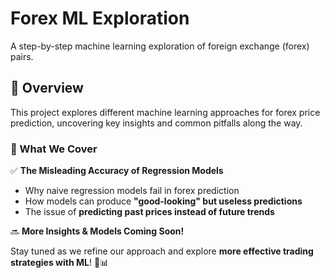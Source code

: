 # **Forex ML Exploration**  
A step-by-step machine learning exploration of foreign exchange (forex) pairs.

## **🔹 Overview**  
This project explores different machine learning approaches for forex price prediction, uncovering key insights and common pitfalls along the way.

### **🚀 What We Cover**  
✅ **The Misleading Accuracy of Regression Models**  
- Why naive regression models fail in forex prediction  
- How models can produce **"good-looking" but useless predictions**  
- The issue of **predicting past prices instead of future trends**  

🔜 **More Insights & Models Coming Soon!**  

Stay tuned as we refine our approach and explore **more effective trading strategies with ML**! 🚀📊
